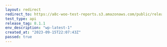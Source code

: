 ```yaml
---
layout: redirect
redirect_to: https://a8c-woo-test-reports.s3.amazonaws.com/public/release/8.1.1/wp-latest-1/api/index.html
test_type: api
release_tag: 8.1.1
env_description: "wp-latest-1"
created_at: "2023-09-15T22:07:43Z"
passed: true
---
```


